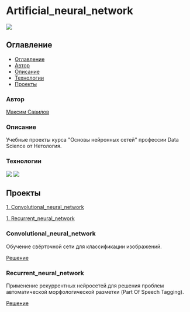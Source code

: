 # Artificial_neural_network
![](https://img.shields.io/badge/Project%20status-Done-green)

## Оглавление

- [Оглавление](#оглавление)
- [Автор](#авторы)
- [Описание](#описание)
- [Технологии](#технологии)
- [Проекты](#проекты)

### Автор

[Максим Савилов](https://github.com/msavilov/)

### Описание

Учебные проекты курса "Основы нейронных сетей" профессии Data Science от Нетология.

### Технологии

![](https://img.shields.io/badge/-Python--3.11-blue)
![](https://img.shields.io/badge/Keras-blue)

## Проекты

  [1. Convolutional_neural_network](#convolutional_neural_network)
  
  [1. Recurrent_neural_network](#recurrent_neural_network)
  
### Convolutional_neural_network
  
  Обучение свёрточной сети для классификации изображений.

  [Решение](https://github.com/msavilov/Artificial_neural_network/blob/main/1_Convolutional_neural_network/convolutional_neural_network.ipynb)
  
  
### Recurrent_neural_network
  
  Применение рекуррентных нейросетей для решения проблем автоматической морфологической разметки (Part Of Speech Tagging).

  [Решение](https://github.com/msavilov/Introduction_to_neural_networks/blob/main/2_Recurrent_neural_network/recurrent_neural_network.ipynb)


